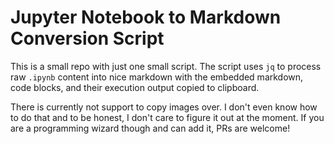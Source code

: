 # Jupyter Notebook to Markdown Conversion Script

This is a small repo with just one small script. The script uses `jq` to process
raw `.ipynb` content into nice markdown with the embedded markdown, code blocks,
and their execution output copied to clipboard.

There is currently not support to copy images over. I don't even know how to do
that and to be honest, I don't care to figure it out at the moment. If you are
a programming wizard though and can add it, PRs are welcome!